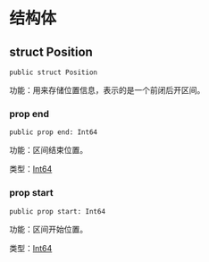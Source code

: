 # 结构体

## struct Position

```cangjie
public struct Position
```

功能：用来存储位置信息，表示的是一个前闭后开区间。

### prop end

```cangjie
public prop end: Int64
```

功能：区间结束位置。

类型：[Int64](../../core/core_package_api/core_package_intrinsics.md#int64)

### prop start

```cangjie
public prop start: Int64
```

功能：区间开始位置。

类型：[Int64](../../core/core_package_api/core_package_intrinsics.md#int64)

